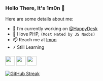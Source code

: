 ### Hello There, It's 1m0n 👋

Here are some details about me:

- 🔭 I’m currently working on [@HappyDesk](https://github.com/happydesk)
- 💝 I love PHP, `(Most Hated by JS Noobs)`
- 📫 Reach me at [Imon](mailto:imon@happydesk.net)
- ⚡ Still Learning

[<img height="30" src="https://img.shields.io/badge/linkedin-blue.svg?&style=for-the-badge&logo=linkedin&logoColor=white" />](https://www.linkedin.com/in/WizardImon/)
[<img height="30" src="https://img.shields.io/badge/twitter-%231DA1F2.svg?&style=for-the-badge&logo=twitter&logoColor=white" />](https://twitter.com/WizardImon)
<img height="30" src="https://img.shields.io/badge/Goal%20Achived-3%25-brightgreen" />


<!-- **Focused Languages**  

<code><img height="20" src="https://raw.githubusercontent.com/github/explore/80688e429a7d4ef2fca1e82350fe8e3517d3494d/topics/javascript/javascript.png"></code>
<code><img height="20" src="https://www.php.net/images/logos/php-logo.svg"></code>
<code><img height="20" src="https://cdn-icons-png.flaticon.com/512/5968/5968313.png"></code> 
<code><img height="20" src="https://laravel.com/img/favicon/favicon.ico"></code>
<code><img height="20" src="https://www.wappalyzer.com/images/icons/React.png"></code> 
<code><img height="20" src="https://www.wappalyzer.com/images/icons/vue.svg"></code> 
<code><img height="20" src="https://cdn-icons-png.flaticon.com/512/174/174854.png"></code> 
<code><img height="20" src="https://cdn-icons-png.flaticon.com/512/919/919826.png"></code>  -->

[![GitHub Streak](http://github-readme-streak-stats.herokuapp.com?user=ImonAwesome&theme=highcontrast&hide_border=true&background=0d111700)](https://github.com/ImonAwesome)
